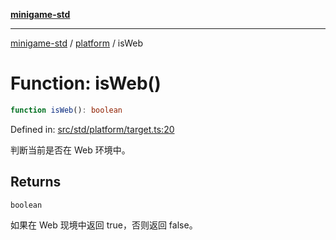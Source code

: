 [**minigame-std**](../../../README.md)

***

[minigame-std](../../../README.md) / [platform](../README.md) / isWeb

# Function: isWeb()

```ts
function isWeb(): boolean
```

Defined in: [src/std/platform/target.ts:20](https://github.com/JiangJie/minigame-std/blob/c702c23d8258d9dd96d873df515d0027c84fb302/src/std/platform/target.ts#L20)

判断当前是否在 Web 环境中。

## Returns

`boolean`

如果在 Web 现境中返回 true，否则返回 false。
